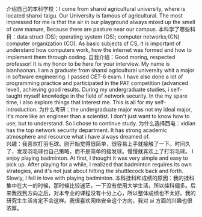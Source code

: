 介绍自己的本科学校：I come from shanxi  agricultural university, where is located shanxi taigu. Our University is famous of agricultural. The most impressed for me is that  the air in our playground always mixed up the smell of cow manure, Because there are pasture near our campus.
本科学了哪些科目：data struct (DS); operating system (OS); computer networks;(CN) computer organization (CO). As basic subjects of CS, it is important of understand how computers work, how the internet was formed and how to implement them through coding.
自我介绍：Good moring, respected professor! It is my honor to be here for your interview. My name is bianhaonan. I am a graduate from shanxi agricultural university whit a major in software engineering.
I passed CET-6 exam. I have also done a lot of programming practice and participated in the PAT competition (advanced level), achieving good results. During my undergraduate studies, i self-taught myself knowledge in the field of network security. In the my spare time, i also explore things that interest me.
This is all for my self-introduction.
为什么考研：the undergraduate major was not my ideal major, it's more like an engineer than a scientist. I don't just want to know how to use, but to understand. So i chose to continue study.
为什么选择西电：xidian has  the top network security department. It has strong academic atmosphere and resource what i have always dreamed of.  
兴趣：我喜欢打羽毛球。刚开始觉得很简单，很容易上手就接触了一下。时间久了，发现羽毛球也自己策略，而不是简单的接发球。慢慢就喜欢上了打羽毛球。
I enjoy playing badminton. At first, I thought it was very simple and easy to pick up. After playing for a while, I realized that badminton requires its own strategies, and it's not just about hitting the shuttlecock back and forth. Slowly, I fell in love with playing badminton.
本科挂科和成绩的原因：我的挂科集中在大一的时候，那时候比较迷茫，一下没有使用大学生活，所以挂科偏多。后来我找到方向之后，对本专业的课程没有十分上心，所以整体成绩也不太好。我的研究生生活肯定不会这样。我很喜欢网络安全这个方向，我对 ai 方面的兴趣也很浓厚。